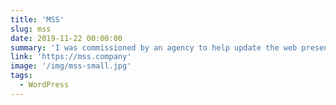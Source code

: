 ```yaml
---
title: 'MSS'
slug: mss
date: 2019-11-22 00:00:00
summary: 'I was commissioned by an agency to help update the web presence of MSS. This involved completely redesigning their site and I worked on implementing the design into WordPress whilst adding a little bit of flair to the site.'
link: 'https://mss.company'
image: '/img/mss-small.jpg'
tags:
  - WordPress
---
```

